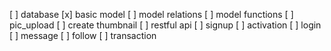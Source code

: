 [ ] database
	[x] basic model
	[ ] model relations
	[ ] model functions
[ ] pic_upload
[ ] create thumbnail
[ ] restful api
[ ] signup
[ ] activation
[ ] login
[ ] message
[ ] follow
[ ] transaction
